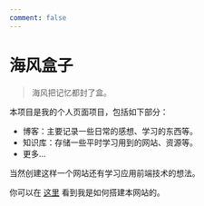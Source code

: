 ```yaml
---
comment: false
---
```


# 海风盒子

> 海风把记忆都封了盒。

本项目是我的个人页面项目，包括如下部分：

- 博客：主要记录一些日常的感想、学习的东西等。
- 知识库：存储一些平时学习用到的网站、资源等。
- 更多...

当然创建这样一个网站还有学习应用前端技术的想法。

你可以在 [这里](/articles/initial/index.md) 看到我是如何搭建本网站的。
